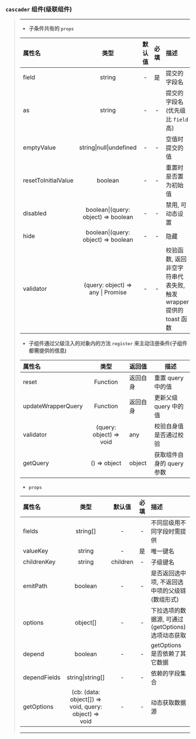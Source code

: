 ### `cascader` 组件(级联组件)

> ---
>
> -   **子条件共有的 `props`**
>
> | 属性名              |                  类型                  | 默认值 | 必填 | 描述                                                             |
> | :------------------ | :------------------------------------: | :----: | :--: | :--------------------------------------------------------------- |
> | field               |                 string                 |   -    |  是  | 提交的字段名                                                     |
> | as                  |                 string                 |   -    |  -   | 提交的字段名(优先级比 `field` 高)                                |
> | emptyValue          |        string\|null\|undefined         |   -    |  -   | 空值时提交的值                                                   |
> | resetToInitialValue |                boolean                 |   -    |  -   | 重置时是否置为初始值                                             |
> | disabled            |  boolean\|(query: object) => boolean   |   -    |  -   | 禁用, 可动态设置                                                 |
> | hide                |  boolean\|(query: object) => boolean   |   -    |  -   | 隐藏                                                             |
> | validator           | (query: object) => any \| Promise<any> |   -    |  -   | 校验函数, 返回非空字符串代表失败, 触发 wrapper 提供的 toast 函数 |
>
> -   **子组件通过父级注入的对象内的方法 `register` 来主动注册条件(子组件都需提供的信息)**
>
> | 属性名             |          类型           | 返回值   | 描述                      |
> | :----------------- | :---------------------: | :------- | ------------------------- |
> | reset              |        Function         | 返回自身 | 重置 query 中的值         |
> | updateWrapperQuery |        Function         | 返回自身 | 更新父级 query 中的值     |
> | validator          | (query: object) => void | any      | 校验自身值是否通过校验    |
> | getQuery           |      () => object       | object   | 获取组件自身的 query 参数 |
>
> -   **`props`**
>
> | 属性名       |                         类型                          |  默认值  | 必填 | 描述                                             |
> | :----------- | :---------------------------------------------------: | :------: | :--: | :----------------------------------------------- |
> | fields       |                       string[]                        |    -     |  -   | 不同层级用不同字段时需提供                       |
> | valueKey     |                        string                         |    -     |  是  | 唯一键名                                         |
> | childrenKey  |                        string                         | children |  -   | 子级键名                                         |
> | emitPath     |                        boolean                        |    -     |  -   | 是否返回选中项, 不返回选中项的父级链(数组形式)   |
> | options      |                       object[]                        |    -     |  -   | 下拉选项的数据源, 可通过(getOptions)选项动态获取 |
> | depend       |                        boolean                        |    -     |  -   | getOptions 是否依赖了其它数据                    |
> | dependFields |                   string\|string[]                    |    -     |  -   | 依赖的字段集合                                   |
> | getOptions   | (cb: (data: object[]) => void, query: object) => void |    -     |  -   | 动态获取数据源                                   |
>
> ---

